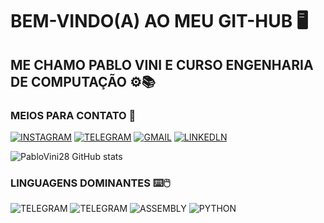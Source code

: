 # BEM-VINDO(A) AO MEU GIT-HUB 🖥️

## ME CHAMO PABLO VINI E CURSO ENGENHARIA DE COMPUTAÇÃO ⚙️📚
    
### MEIOS PARA CONTATO 💬

  [![INSTAGRAM](https://img.shields.io/badge/Instagram-E4405F?style=for-the-badge&logo=instagram&logoColor=white)](https://instagram.com/pablovinix_?igshid=OGQ5ZDc2ODk2ZA==)
  [![TELEGRAM](https://img.shields.io/badge/Telegram-26A5E4.svg?style=for-the-badge&logo=Telegram&logoColor=white)](https://t.me/PabloVini2811)
  [![GMAIL](https://img.shields.io/badge/Gmail-EA4335.svg?style=for-the-badge&logo=Gmail&logoColor=white)](https://mail.google.com/mail/u/0/?fs=1&tf=cm&source=mailto&to=pablovsa2811@gmail.com)
  [![LINKEDLN](https://img.shields.io/badge/LinkedIn-0A66C2.svg?style=for-the-badge&logo=LinkedIn&logoColor=white)](https://www.linkedin.com/in/pablo-vinicios-da-silva-araujo-89b159280?lipi=urn%3Ali%3Apage%3Ad_flagship3_profile_view_base_contact_details%3B6v%2FbR%2BFATmOox9skY4jw%2Fg%3D%3D)  

  ![PabloVini28 GitHub stats](https://github-readme-stats.vercel.app/api?username=PabloVini28&icons=true&theme=transparent)

### LINGUAGENS DOMINANTES ⌨️🖱️

 ![TELEGRAM](https://img.shields.io/badge/C-A8B9CC.svg?style=for-the-badge&logo=C&logoColor=black) ![TELEGRAM](https://img.shields.io/badge/C++-00599C.svg?style=for-the-badge&logo=C++&logoColor=white) ![ASSEMBLY](https://img.shields.io/badge/_-ASM-6E4C13.svg?style=for-the-badge) ![PYTHON](https://img.shields.io/badge/_-PY-3572A5.svg?style=for-the-badge)
    
    
